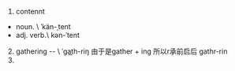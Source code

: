 1. contennt
- noun. \ ˈkän-ˌtent
- adj. verb.\ kən-ˈtent

2. gathering -- \ ˈgat͟h-riŋ 由于是gather + ing 所以r承前启后 gathr-rin
3. 
<!--stackedit_data:
eyJoaXN0b3J5IjpbOTM1MjYzMDM1LC03NDE3OTgwNDIsMTkzMj
gyOTg1NV19
-->